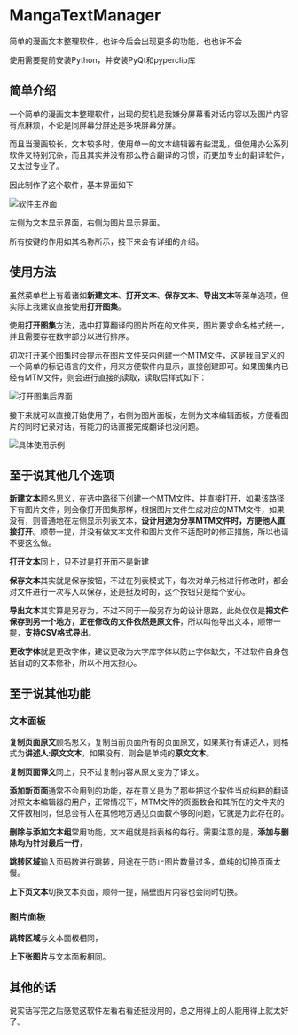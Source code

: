 # MangaTextManager
简单的漫画文本整理软件，也许今后会出现更多的功能，也也许不会

使用需要提前安装Python，并安装PyQt和pyperclip库
## 简单介绍
一个简单的漫画文本整理软件，出现的契机是我嫌分屏幕看对话内容以及图片内容有点麻烦，不论是同屏幕分屏还是多块屏幕分屏。

而且当漫画较长，文本较多时，使用单一的文本编辑器有些混乱，但使用办公系列软件又特别冗杂，而且其实并没有那么符合翻译的习惯，而更加专业的翻译软件，又太过专业了。

因此制作了这个软件，基本界面如下

![软件主界面](https://lyhdegerenboke.oss-cn-beijing.aliyuncs.com/GitHub/MangaTextManager/Manga_Text_Manager_20240613_220154.jpg)

左侧为文本显示界面，右侧为图片显示界面。

所有按键的作用如其名称所示，接下来会有详细的介绍。
## 使用方法
虽然菜单栏上有着诸如**新建文本**、**打开文本**、**保存文本**、**导出文本**等菜单选项，但实际上我建议直接使用**打开图集**。

使用**打开图集**方法，选中打算翻译的图片所在的文件夹，图片要求命名格式统一，并且需要存在数字部分以进行排序。

初次打开某个图集时会提示在图片文件夹内创建一个MTM文件，这是我自定义的一个简单的标记语言的文件，用来方便软件内显示，直接创建即可。如果图集内已经有MTM文件，则会进行直接的读取，读取后样式如下：

![打开图集后界面](https://lyhdegerenboke.oss-cn-beijing.aliyuncs.com/GitHub/MangaTextManager/Manga_Text_Manager_20240613_221603.jpg)

接下来就可以直接开始使用了，右侧为图片面板，左侧为文本编辑面板，方便看图片的同时记录对话，有能力的话直接完成翻译也没问题。

![具体使用示例](https://lyhdegerenboke.oss-cn-beijing.aliyuncs.com/GitHub/MangaTextManager/Manga_Text_Manager_20240613_222307.jpg)

## 至于说其他几个选项
**新建文本**顾名思义，在选中路径下创建一个MTM文件，并直接打开，如果该路径下有图片文件，则会像打开图集那样，根据图片文件生成对应的MTM文件，如果没有，则普通地在左侧显示列表文本，**设计用途为分享MTM文件时，方便他人直接打开**。顺带一提，并没有做文本文件和图片文件不适配时的修正措施，所以也请不要这么做。

**打开文本**同上，只不过是打开而不是新建

**保存文本**其实就是保存按钮，不过在列表模式下，每次对单元格进行修改时，都会对文件进行一次写入以保存，还是挺及时的，这个按钮只是给个安心。

**导出文本**其实算是另存为，不过不同于一般另存为的设计思路，此处仅仅是**把文件保存到另一个地方，正在修改的文件依然是原文件**，所以叫他导出文本，顺带一提，**支持CSV格式导出**。

**更改字体**就是更改字体，建议更改为大字库字体以防止字体缺失，不过软件自身包括自动的文本修补，所以不用太担心。

## 至于说其他功能
### 文本面板
**复制页面原文**顾名思义，复制当前页面所有的页面原文，如果某行有讲述人，则格式为**讲述人:原文文本**，如果没有，则会是单纯的**原文文本**。

**复制页面译文**同上，只不过复制内容从原文变为了译文。

**添加新页面**通常不会用到的功能，存在意义是为了那些把这个软件当成纯粹的翻译对照文本编辑器的用户，正常情况下，MTM文件的页面数会和其所在的文件夹的文件数相同，但总会有人在其他地方遇见页面数不够的问题，它就是为此存在的。

**删除与添加文本组**常用功能，文本组就是指表格的每行。需要注意的是，**添加与删除均为针对最后一行**，

**跳转区域**输入页码数进行跳转，用途在于防止图片数量过多，单纯的切换页面太慢。

**上下页文本**切换文本页面，顺带一提，隔壁图片内容也会同时切换。

### 图片面板
**跳转区域**与文本面板相同，

**上下张图片**与文本面板相同。

## 其他的话
说实话写完之后感觉这软件左看右看还挺没用的，总之用得上的人能用得上就太好了。
